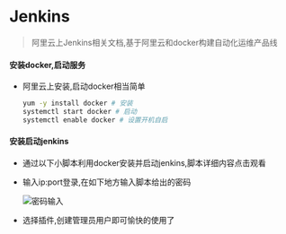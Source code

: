 # Jenkins
> 阿里云上Jenkins相关文档,基于阿里云和docker构建自动化运维产品线



#### 安装docker,启动服务

- 阿里云上安装,启动docker相当简单

  ```bash
  yum -y install docker # 安装
  systemctl start docker # 启动
  systemctl enable docker # 设置开机自启
  ```

#### 安装启动jenkins

- 通过以下小脚本利用docker安装并启动jenkins,脚本详细内容点击观看

  [jenkins.sh]: https://github.com/erdongmuxin/Jenkins/blob/master/jenkins.sh
  
- 输入ip:port登录,在如下地方输入脚本给出的密码

  ![密码输入](https://erdongmuxin.oss-cn-shenzhen.aliyuncs.com/erdongmuxin/1558420488683.pn)

- 选择插件,创建管理员用户即可愉快的使用了